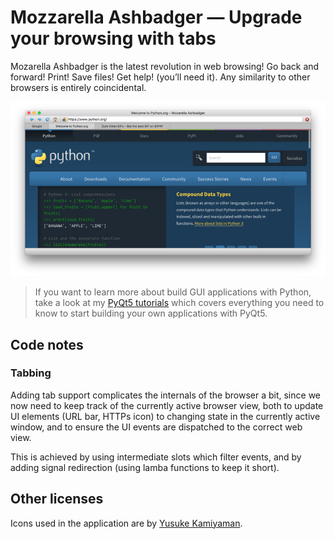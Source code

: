 # Mozzarella Ashbadger — Upgrade your browsing with tabs

Mozarella Ashbadger is the latest revolution in web
browsing! Go back and forward! Print! Save files! Get help!
(you’ll need it). Any similarity to other browsers is entirely
coincidental.

![Browser tabbed](screenshot-browser-tabbed.jpg)

> If you want to learn more about build GUI applications with Python,
take a look at my [PyQt5 tutorials](https://www.pythonguis.com)
which covers everything you need to know to start building your own applications with PyQt5.

## Code notes

### Tabbing

Adding tab support complicates the internals of the browser a bit, since we
now need to keep track of the currently active browser view, both to update
UI elements (URL bar, HTTPs icon) to changing state in the currently active
window, and to ensure the UI events are dispatched to the correct web view.

This is achieved by using intermediate slots which filter events, and by
adding signal redirection (using lamba functions to keep it short).

## Other licenses

Icons used in the application are by [Yusuke Kamiyaman](http://p.yusukekamiyamane.com/).
